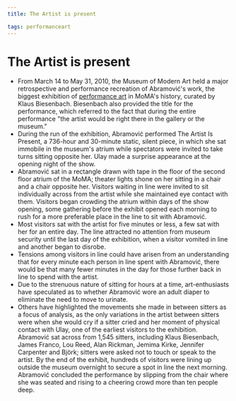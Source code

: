 ```yaml
---
title: The Artist is present

tags: performanceart
---
```


# The Artist is present
- From March 14 to May 31, 2010, the Museum of Modern Art held a major retrospective and performance recreation of Abramović's work, the biggest exhibition of [performance art](Performance%20Art.md) in MoMA's history, curated by Klaus Biesenbach. Biesenbach also provided the title for the performance, which referred to the fact that during the entire performance "the artist would be right there in the gallery or the museum."
- During the run of the exhibition, Abramović performed The Artist Is Present, a 736-hour and 30-minute static, silent piece, in which she sat immobile in the museum's atrium while spectators were invited to take turns sitting opposite her. Ulay made a surprise appearance at the opening night of the show.
- Abramović sat in a rectangle drawn with tape in the floor of the second floor atrium of the MoMA; theater lights shone on her sitting in a chair and a chair opposite her. Visitors waiting in line were invited to sit individually across from the artist while she maintained eye contact with them. Visitors began crowding the atrium within days of the show opening, some gathering before the exhibit opened each morning to rush for a more preferable place in the line to sit with Abramović.
- Most visitors sat with the artist for five minutes or less, a few sat with her for an entire day. The line attracted no attention from museum security until the last day of the exhibition, when a visitor vomited in line and another began to disrobe.
- Tensions among visitors in line could have arisen from an understanding that for every minute each person in line spent with Abramović, there would be that many fewer minutes in the day for those further back in line to spend with the artist.
- Due to the strenuous nature of sitting for hours at a time, art-enthusiasts have speculated as to whether Abramović wore an adult diaper to eliminate the need to move to urinate.
- Others have highlighted the movements she made in between sitters as a focus of analysis, as the only variations in the artist between sitters were when she would cry if a sitter cried and her moment of physical contact with Ulay, one of the earliest visitors to the exhibition. Abramović sat across from 1,545 sitters, including Klaus Biesenbach, James Franco, Lou Reed, Alan Rickman, Jemima Kirke, Jennifer Carpenter and Björk; sitters were asked not to touch or speak to the artist. By the end of the exhibit, hundreds of visitors were lining up outside the museum overnight to secure a spot in line the next morning. Abramović concluded the performance by slipping from the chair where she was seated and rising to a cheering crowd more than ten people deep.